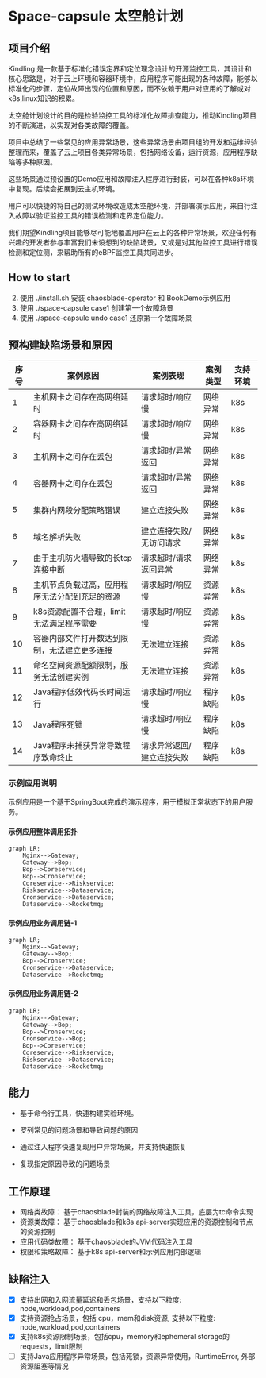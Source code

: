 # Space-capsule 太空舱计划

## 项目介绍

Kindling 是一款基于标准化错误定界和定位理念设计的开源监控工具，其设计和核心思路是，对于云上环境和容器环境中，应用程序可能出现的各种故障，能够以标准化的步骤，定位故障出现的位置和原因，而不依赖于用户对应用的了解或对k8s,linux知识的积累。

太空舱计划设计的目的是检验监控工具的标准化故障排查能力，推动Kindling项目的不断演进，以实现对各类故障的覆盖。

项目中总结了一些常见的应用异常场景，这些异常场景由项目组的开发和运维经验整理而来，覆盖了云上项目各类异常场景，包括网络设备，运行资源，应用程序缺陷等多种原因。

这些场景通过预设置的Demo应用和故障注入程序进行封装，可以在各种k8s环境中复现。后续会拓展到云主机环境。

用户可以快捷的将自己的测试环境改造成太空舱环境，并部署演示应用，来自行注入故障以验证监控工具的错误检测和定界定位能力。

我们期望Kindling项目能够尽可能地覆盖用户在云上的各种异常场景，欢迎任何有兴趣的开发者参与丰富我们未设想到的缺陷场景，又或是对其他监控工具进行错误检测和定位测，来帮助所有的eBPF监控工具共同进步。

## How to start

2. 使用 ./install.sh 安装 chaosblade-operator 和 BookDemo示例应用
3. 使用 ./space-capsule case1 创建第一个故障场景
4. 使用 ./space-capsule undo case1 还原第一个故障场景

## 预构建缺陷场景和原因

| 序号  | 案例原因                     | 案例表现          | 案例类型  |支持环境|
|-----|--------------------------|---------------|-------|---|
| 1   | 主机网卡之间存在高网络延时            | 请求超时/响应慢      | 网络异常  |k8s|
| 2   | 容器网卡之间存在高网络延时            | 请求超时/响应慢      | 网络异常  |k8s|
| 3   | 主机网卡之间存在丢包               | 请求超时/异常返回     | 网络异常  |k8s|
| 4   | 容器网卡之间存在丢包               | 请求超时/异常返回     | 网络异常  |k8s|
| 5   | 集群内网段分配策略错误              | 建立连接失败        | 网络异常  |k8s|
| 6   | 域名解析失败                   | 建立连接失败/无访问请求  | 网络异常  |k8s|
| 7   | 由于主机防火墙导致的长tcp连接中断       | 请求超时/请求返回异常   | 网络异常  |k8s|
| 8   | 主机节点负载过高，应用程序无法分配到充足的资源  | 请求超时/响应慢      | 资源异常  |k8s|
| 9   | k8s资源配置不合理，limit无法满足程序需要 | 请求超时/响应慢|  资源异常 |k8s|
| 10  | 容器内部文件打开数达到限制，无法建立更多连接   | 无法建立连接| 资源异常  |k8s|
| 11  | 命名空间资源配额限制，服务无法创建实例      | 无法建立连接| 资源异常  |k8s|
| 12  | Java程序低效代码长时间运行          | 请求超时/响应慢      | 程序缺陷  |k8s|
| 13  | Java程序死锁                 | 请求超时/响应慢      | 程序缺陷  |k8s|
| 14  | Java程序未捕获异常导致程序致命终止      | 请求异常返回/建立连接失败 | 程序缺陷  |k8s|

### 示例应用说明

示例应用是一个基于SpringBoot完成的演示程序，用于模拟正常状态下的用户服务。

#### 示例应用整体调用拓扑

```mermaid
graph LR;
    Nginx-->Gateway;
    Gateway-->Bop;
    Bop-->Coreservice;
    Bop-->Cronservice;
    Coreservice-->Riskservice;
    Riskservice-->Dataservice;
    Cronservice-->Dataservice;
    Dataservice-->Rocketmq;
```

#### 示例应用业务调用链-1
```mermaid
graph LR;
    Nginx-->Gateway;
    Gateway-->Bop;
    Bop-->Cronservice;
    Cronservice-->Dataservice;
    Dataservice-->Rocketmq;
```

#### 示例应用业务调用链-2

```mermaid
graph LR;
    Nginx-->Gateway;
    Gateway-->Bop;
    Bop-->Cronservice;
    Cronservice-->Bop;
    Bop-->Coreservice;
    Coreservice-->Riskservice;
    Riskservice-->Dataservice;
    Dataservice-->Rocketmq;
```

## 能力

- 基于命令行工具，快速构建实验环境。

- 罗列常见的问题场景和导致问题的原因

- 通过注入程序快速复现用户异常场景，并支持快速恢复

- 复现指定原因导致的问题场景

## 工作原理

- 网络类故障： 基于chaosblade封装的网络故障注入工具，底层为tc命令实现
- 资源类故障： 基于chaosblade和k8s api-server实现应用的资源控制和节点的资源控制 
- 应用代码类故障： 基于chaosblade的JVM代码注入工具
- 权限和策略故障： 基于k8s api-server和示例应用内部逻辑

## 缺陷注入

- [x] 支持出网和入网流量延迟和丢包场景，支持以下粒度: node,workload,pod,containers
- [x] 支持资源抢占场景，包括 cpu，mem和disk资源, 支持以下粒度: node,workload,pod,containers
- [x] 支持k8s资源限制场景，包括cpu，memory和ephemeral storage的requests，limit限制
- [ ] 支持Java应用程序异常场景，包括死锁，资源异常使用，RuntimeError, 外部资源阻塞等情况